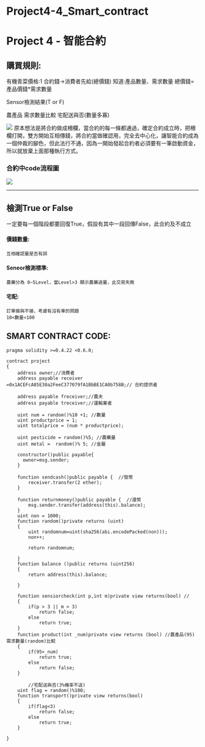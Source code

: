 # Project4-4_Smart_contract
# Project 4 - 智能合約 

## 購買規則: 
有機青菜價格:1 
合約錢->消費者先給(總價錢)
知道:產品數量、需求數量
總價錢=產品價錢*需求數量

Sensor檢測結果(T or F)


農產品 需求數量比較 
宅配送與否(數量多寡)

![](https://i.imgur.com/AeI29Zi.png)
原本想法是將合約做成柵欄，當合約的每一條都通過，確定合約成立時，把柵欄打開，雙方開始互相傳錢，將合約當做確認用，完全去中心化，讓智能合約成為一個仲裁的腳色，但此法行不通，因為一開始發起合約者必須要有一筆啟動資金，所以就放棄上面那種執行方式。

### 合約中code流程圖

![](https://i.imgur.com/M7Z3jSM.png)


---
## 檢測True or False
一定要每一個階段都要回復True，假設有其中一段回傳False，此合約及不成立
#### 價錢數量:
    互相確認量是否有誤
    
#### Seneor檢測標準:
    農藥分為 0~5Level，當Level>3 顯示農藥過量，此交易失敗

    
#### 宅配:
    訂單接與不接，考慮有沒有車的問題
    10<數量<100

## SMART CONTRACT CODE:
```
pragma solidity >=0.4.22 <0.6.0;

contract project
{
    address owner;//消費者
    address payable receiver =0x1ACEFcA85E30a2FeeC377079fA1BbBE1CA0b758B;// 合約提供者
    
    address payable freceiver;//農夫
    address payable treceiver;//運輸業者

    uint num = random()%10 +1; //數量
    uint productprice = 1;
    uint totalprice = (num * productprice);

    uint pesticide = random()%5; //農藥量
    uint metal =  random()% 5; //金屬
     
    constructor()public payable{
      owner=msg.sender;  
    } 
    
    function sendcash()public payable {  //發幣
        receiver.transfer(2 ether);
    }

    function returnmoney()public payable {  //還幣
        msg.sender.transfer(address(this).balance);
    }
    uint non = 1000;
    function random()private returns (uint)
    {
        uint randomnum=uint(sha256(abi.encodePacked(non)));
        non++;
        
        return randomnum;

    }
    function balance ()public returns (uint256)
    {
        return address(this).balance;
        
    }
    
    function sensiorcheck(int p,int m)private view returns(bool) //
    {
        if(p > 3 || m > 3)
            return false;
        else
            return true;
    }
    function product(int _num)private view returns (bool) //農產品(95) 需求數量(random)比較
    {
        if(95>_num)
            return true;
        else
            return false;
    }

        //宅配送與否(3%機率不送)
    uint flag = random()%100;
    function transport()private view returns(bool)
    {
        if(flag<3)
            return false;
        else
            return true;
    }

}
```
